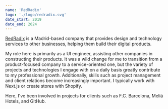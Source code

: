 ```yaml
---
name: 'RedRadix'
logo: './logo/redradix.svg'
date_start: 2019
date_end: 2024
---
```


[RedRadix](http://redradix.com) is a Madrid-based company that provides design and technology services to other businesses, helping them build their digital products.

My role here is primarily as a UI engineer, assisting other companies in constructing their products. It was a wild change for me to transition from a product-focused company to a service-oriented one, but the variety of projects and technologies I engage with on a daily basis greatly contribute to my professional growth. Additionally, skills such as project management and client relations become increasingly important. I typically work with Next.js or create stores with Shopify.

Here, I've been involved in projects for clients such as F.C. Barcelona, Meliá Hotels, and GitHub.
